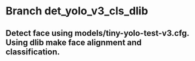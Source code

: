 # Branch det_yolo_v3_cls_dlib

## Detect face using models/tiny-yolo-test-v3.cfg. Using dlib make face alignment and classification.
